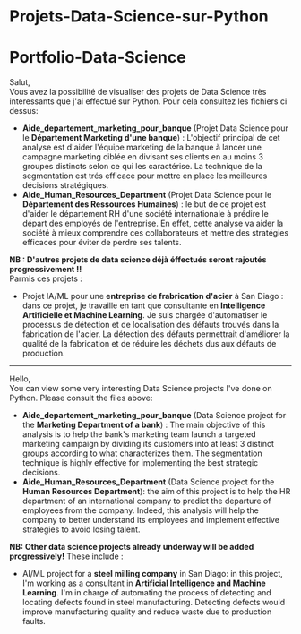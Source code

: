 # Projets-Data-Science-sur-Python

# Portfolio-Data-Science
Salut, \
Vous avez la possibilité de visualiser des projets de Data Science très interessants que j'ai effectué sur Python. Pour cela consultez les fichiers ci dessus: 
- **Aide_departement_marketing_pour_banque** (Projet Data Science pour le **Département Marketing d'une banque**) : L'objectif principal de cet analyse est d'aider l'équipe marketing de la banque à lancer une campagne marketing ciblée en divisant ses clients en au moins 3 groupes distincts selon ce qui les caractérise. La technique de la segmentation est trés efficace pour mettre en place les meilleures décisions stratégiques.
- **Aide_Human_Resources_Department** (Projet Data Science pour le **Département des Ressources Humaines**) : le but de ce projet est d'aider le département RH d'une société internationale à prédire le départ des employés de l'entreprise. En effet, cette analyse va aider la société à mieux comprendre ces collaborateurs et mettre des stratégies efficaces pour éviter de perdre ses talents.

**NB : D'autres projets de data science déjà éffectués seront rajoutés progressivement !!** \
Parmis ces projets : 

- Projet IA/ML pour une **entreprise de frabrication d'acier** à San Diago : dans ce projet, je travaille en tant que consultante en **Intelligence Artificielle et Machine Learning**. Je suis chargée d'automatiser le processus de détection et de localisation des défauts trouvés dans la fabrication de l'acier. La détection des défauts permettrait d'améliorer la qualité de la fabrication et de réduire les déchets dus aux défauts de production.

-----------

Hello, \
You can view some very interesting Data Science projects I've done on Python. Please consult the files above: 
- **Aide_departement_marketing_pour_banque** (Data Science project for the **Marketing Department of a bank**) : The main objective of this analysis is to help the bank's marketing team launch a targeted marketing campaign by dividing its customers into at least 3 distinct groups according to what characterizes them. The segmentation technique is highly effective for implementing the best strategic decisions.
- **Aide_Human_Resources_Department** (Data Science project for the **Human Resources Department**): the aim of this project is to help the HR department of an international company to predict the departure of employees from the company. Indeed, this analysis will help the company to better understand its employees and implement effective strategies to avoid losing talent.

**NB: Other data science projects already underway will be added progressively!**
These include :

- AI/ML project for a **steel milling company** in San Diago: in this project, I'm working as a consultant in **Artificial Intelligence and Machine Learning**. I'm in charge of automating the process of detecting and locating defects found in steel manufacturing. Detecting defects would improve manufacturing quality and reduce waste due to production faults.
